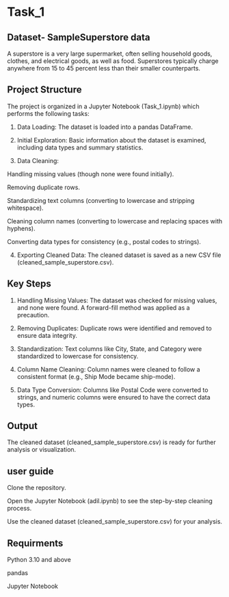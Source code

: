 # Task_1 
## Dataset- SampleSuperstore data

A superstore is a very large supermarket, often selling household goods, clothes, and electrical goods, as well as food. Superstores typically charge anywhere from 15 to 45 percent less than their smaller counterparts.

## Project Structure
The project is organized in a Jupyter Notebook (Task_1.ipynb) which performs the following tasks:

1) Data Loading: The dataset is loaded into a pandas DataFrame.

2) Initial Exploration: Basic information about the dataset is examined, including data types and summary statistics.

3) Data Cleaning:

  Handling missing values (though none were found initially).

  Removing duplicate rows.

  Standardizing text columns (converting to lowercase and stripping whitespace).

  Cleaning column names (converting to lowercase and replacing spaces with hyphens).

  Converting data types for consistency (e.g., postal codes to strings).

4) Exporting Cleaned Data: The cleaned dataset is saved as a new CSV file (cleaned_sample_superstore.csv).

## Key Steps
1) Handling Missing Values: The dataset was checked for missing values, and none were found. A forward-fill method was applied as a precaution.

2) Removing Duplicates: Duplicate rows were identified and removed to ensure data integrity.

3) Standardization: Text columns like City, State, and Category were standardized to lowercase for consistency.

4) Column Name Cleaning: Column names were cleaned to follow a consistent format (e.g., Ship Mode became ship-mode).

5) Data Type Conversion: Columns like Postal Code were converted to strings, and numeric columns were ensured to have the correct data types.

## Output
  The cleaned dataset (cleaned_sample_superstore.csv) is ready for further analysis or visualization.

## user guide
  Clone the repository.

  Open the Jupyter Notebook (adil.ipynb) to see the step-by-step cleaning process.

  Use the cleaned dataset (cleaned_sample_superstore.csv) for your analysis.

## Requirments
Python 3.10 and above

pandas

Jupyter Notebook

